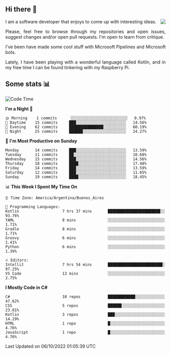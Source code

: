 ## Hi there :slightly_smiling_face:

<img src="https://github-readme-stats.vercel.app/api?username=victorgrycuk&show_icons=true&count_private=true&title_color=F7941E&icon_color=F7941E" align="right">

<p align="justify">
I am a software developer that enjoys to come up with interesting ideas.
<p/>

<p align= "justify">
Please, feel free to browse through my repositories and open issues, suggest changes and/or open pull requests. I'm open to learn from critique.
<p/>


<p align= "justify">
I've been have made some cool stuff with Microsoft Pipelines and Microsoft bots.
<p/>

<p align= "justify">
Lately, I have been playing with a wonderful language called Kotlin, and in my free time I can be found tinkering with my Raspberry Pi.
<p/>

## Some stats :bar_chart:
<!--START_SECTION:waka-->
![Code Time](http://img.shields.io/badge/Code%20Time-1%2C162%20hrs%2012%20mins-blue)

**I'm a Night 🦉** 

```text
🌞 Morning    1 commits      ░░░░░░░░░░░░░░░░░░░░░░░░░   0.97% 
🌆 Daytime    15 commits     ███░░░░░░░░░░░░░░░░░░░░░░   14.56% 
🌃 Evening    62 commits     ███████████████░░░░░░░░░░   60.19% 
🌙 Night      25 commits     ██████░░░░░░░░░░░░░░░░░░░   24.27%

```
📅 **I'm Most Productive on Sunday** 

```text
Monday       14 commits     ███░░░░░░░░░░░░░░░░░░░░░░   13.59% 
Tuesday      11 commits     ██░░░░░░░░░░░░░░░░░░░░░░░   10.68% 
Wednesday    15 commits     ███░░░░░░░░░░░░░░░░░░░░░░   14.56% 
Thursday     18 commits     ████░░░░░░░░░░░░░░░░░░░░░   17.48% 
Friday       14 commits     ███░░░░░░░░░░░░░░░░░░░░░░   13.59% 
Saturday     12 commits     ███░░░░░░░░░░░░░░░░░░░░░░   11.65% 
Sunday       19 commits     ████░░░░░░░░░░░░░░░░░░░░░   18.45%

```


📊 **This Week I Spent My Time On** 

```text
⌚︎ Time Zone: America/Argentina/Buenos_Aires

💬 Programming Languages: 
Kotlin                   7 hrs 37 mins       ███████████████████████░░   93.76% 
YAML                     8 mins              ░░░░░░░░░░░░░░░░░░░░░░░░░   1.71% 
Gradle                   8 mins              ░░░░░░░░░░░░░░░░░░░░░░░░░   1.71% 
Groovy                   6 mins              ░░░░░░░░░░░░░░░░░░░░░░░░░   1.41% 
Python                   6 mins              ░░░░░░░░░░░░░░░░░░░░░░░░░   1.39%

🔥 Editors: 
IntelliJ                 7 hrs 54 mins       ████████████████████████░   97.25% 
VS Code                  13 mins             ░░░░░░░░░░░░░░░░░░░░░░░░░   2.75%

```

**I Mostly Code in C#** 

```text
C#                       10 repos            ████████████░░░░░░░░░░░░░   47.62% 
CSS                      5 repos             ██████░░░░░░░░░░░░░░░░░░░   23.81% 
Kotlin                   3 repos             ███░░░░░░░░░░░░░░░░░░░░░░   14.29% 
HTML                     1 repo              █░░░░░░░░░░░░░░░░░░░░░░░░   4.76% 
JavaScript               1 repo              █░░░░░░░░░░░░░░░░░░░░░░░░   4.76%

```



 Last Updated on 06/10/2022 01:05:39 UTC
<!--END_SECTION:waka-->
